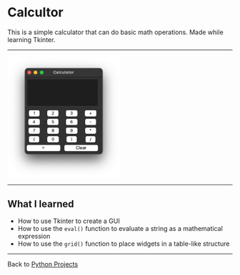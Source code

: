 # Calcultor

This is a simple calculator that can do basic math operations.
Made while learning Tkinter.

---

<img src="img/calculator.png" alt="Calculator" width=50%/>

---

## What I learned

- How to use Tkinter to create a GUI
- How to use the `eval()` function to evaluate a string as a mathematical expression
- How to use the `grid()` function to place widgets in a table-like structure

---

Back to [Python Projects](/README.md)
